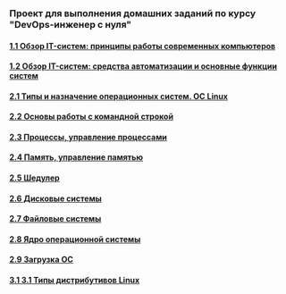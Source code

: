 ### Проект для выполнения домашних заданий по курсу "DevOps-инженер с нуля"

#### [1.1 Обзор IT-систем: принципы работы современных компьютеров](/lesson1 "readme.md")
#### [1.2 Обзор IT-систем: cредства автоматизации и основные функции систем](/lesson2 "readme.md")
#### [2.1 Типы и назначение операционных систем. ОС Linux](/lesson3 "readme.md")
#### [2.2 Основы работы с командной строкой](/lesson4 "readme.md")
#### [2.3 Процессы, управление процессами](/lesson5 "readme.md")
#### [2.4 Память, управление памятью](/lesson6 "readme.md")
#### [2.5 Шедулер](/lesson7 "readme.md")
#### [2.6 Дисковые системы](/lesson8 "readme.md")
#### [2.7 Файловые системы](/lesson9 "readme.md")
#### [2.8 Ядро операционной системы](/lesson10 "readme.md")
#### [2.9 Загрузка ОС](/lesson11 "readme.md")
#### [3.1 3.1 Типы дистрибутивов Linux](/lesson12 "readme.md")
